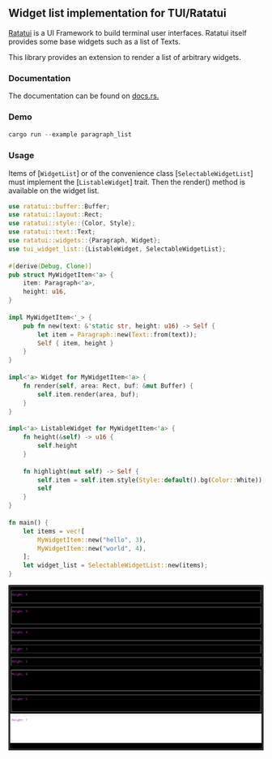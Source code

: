 ## Widget list implementation for TUI/Ratatui


[Ratatui](https://github.com/tui-rs-revival/ratatui) is a UI Framework to build terminal user interfaces. Ratatui itself provides
some base widgets such as a list of Texts.

This library provides an extension to render a list of arbitrary widgets.


### Documentation

The documentation can be found on [docs.rs.](https://docs.rs/tui-widget-list)

### Demo
```rust
cargo run --example paragraph_list
```

### Usage
Items of [`WidgetList`] or of the convenience class [`SelectableWidgetList`]
must implement the [`ListableWidget`] trait. Then the render() method is available
on the widget list.

```rust
use ratatui::buffer::Buffer;
use ratatui::layout::Rect;
use ratatui::style::{Color, Style};
use ratatui::text::Text;
use ratatui::widgets::{Paragraph, Widget};
use tui_widget_list::{ListableWidget, SelectableWidgetList};

#[derive(Debug, Clone)]
pub struct MyWidgetItem<'a> {
    item: Paragraph<'a>,
    height: u16,
}

impl MyWidgetItem<'_> {
    pub fn new(text: &'static str, height: u16) -> Self {
        let item = Paragraph::new(Text::from(text));
        Self { item, height }
    }
}

impl<'a> Widget for MyWidgetItem<'a> {
    fn render(self, area: Rect, buf: &mut Buffer) {
        self.item.render(area, buf);
    }
}

impl<'a> ListableWidget for MyWidgetItem<'a> {
    fn height(&self) -> u16 {
        self.height
    }

    fn highlight(mut self) -> Self {
        self.item = self.item.style(Style::default().bg(Color::White));
        self
    }
}

fn main() {
    let items = vec![
        MyWidgetItem::new("hello", 3),
        MyWidgetItem::new("world", 4),
    ];
    let widget_list = SelectableWidgetList::new(items);
}
```

![](img/screenshot.png)
